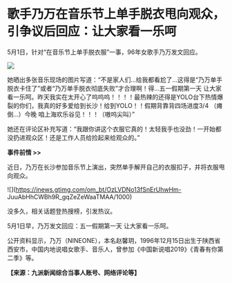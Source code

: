 # 歌手乃万在音乐节上单手脱衣甩向观众，引争议后回应：让大家看一乐呵

5月1日，针对“在音乐节上单手脱衣服”一事，96年女歌手乃万发文回应。

![](https://inews.gtimg.com/om_bt/OX-p6Xrv46akrshjOAcrOrIbaVHFuAyO3k4-tz5qffmH4AA/1000)

她晒出多张音乐现场的图片写道：“不是家人们…给我都看尬了…这得是“乃万单手脱衣卡住了”或者“乃万单手脱衣彻底失败”才合理啊！得…五一假期第一天
让大家看一乐呵。昨天我实在太开心了呜呜呜！！！！最热辣的还得是YOLO台下热情爆裂的你们，我真的好多爱给到长沙！给到YOLO！！假期背靠背四场进度3/4
（瘫倒…）今晚 咱上海欢乐谷见！！！（嗷呜尖叫）”

她还在评论区补充写道：“我跟你讲这个衣服它真的！太轻我手也没劲！一开始都没扔进观众区！还是工作人员给捡起来给观众的。”

**事件前情 >>**

近日，乃万在长沙参加音乐节上演出，突然单手解开自己的衣服扣子，并将衣服甩向观众。

![](https://inews.gtimg.com/om_bt/OzLVDNo13fSnErUhwHm-
JuuAbHhCWBh9R_gqZeZeWaaTMAA/1000)

没多久，相关话题登热搜榜，引发热议。

5月1日早，乃万发文回应：五一假期第一天 让大家看一乐呵。

公开资料显示，乃万（NINEONE），本名赵馨玥，1996年12月15日出生于陕西省西安市，中国内地说唱女歌手、音乐人，曾参加《中国新说唱2019》《青春有你第二季》等。

**【来源：九派新闻综合当事人账号、网络评论等】**

